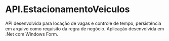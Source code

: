 # API.EstacionamentoVeiculos
 API desenvolvida para locação de vagas e controle de tempo, persistência em arquivo como requisito da regra de negócio. Aplicação desenvolvida em .Net com Windows Form.
